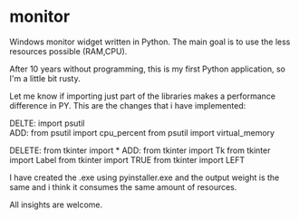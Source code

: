 # monitor
Windows monitor widget written in Python. The main goal is to use the less resources possible (RAM,CPU).

After 10 years without programming, this is my first Python application, so I'm a little bit rusty.

Let me know if importing just part of the libraries makes a performance difference in PY. This are the changes that i have implemented:

DELTE: import psutil  
ADD: from psutil import cpu_percent
     from psutil import virtual_memory
                   
DELETE: from tkinter import * 
ADD: from tkinter import Tk
     from tkinter import Label
     from tkinter import TRUE
     from tkinter import LEFT

I have created the .exe using pyinstaller.exe and the output weight is the same and i think it consumes the same amount of resources.

All insights are welcome.

